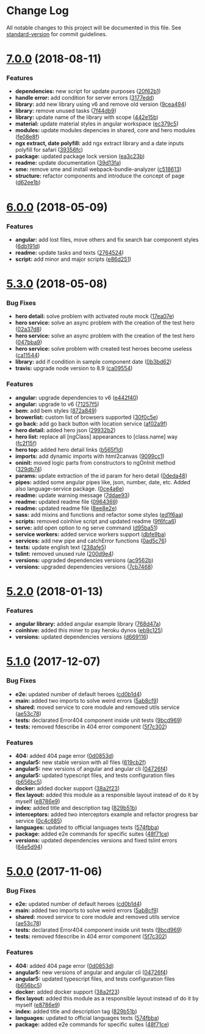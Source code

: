# Change Log

All notable changes to this project will be documented in this file. See [standard-version](https://github.com/conventional-changelog/standard-version) for commit guidelines.

<a name="7.0.0"></a>
# [7.0.0](https://github.com/Ismaestro/angular6-example-app/compare/v6.0.0...v7.0.0) (2018-08-11)


### Features

* **dependencies:** new script for update purposes ([20f62b1](https://github.com/Ismaestro/angular6-example-app/commit/20f62b1))
* **handle error:** add condition for server errors ([3177edd](https://github.com/Ismaestro/angular6-example-app/commit/3177edd))
* **library:** add new library using v6 and remove old version ([9cea494](https://github.com/Ismaestro/angular6-example-app/commit/9cea494))
* **library:** remove unused tasks ([7f44db9](https://github.com/Ismaestro/angular6-example-app/commit/7f44db9))
* **library:** update name of the library with scope ([442e15b](https://github.com/Ismaestro/angular6-example-app/commit/442e15b))
* **material:** update material styles in angular workspace ([ec379c5](https://github.com/Ismaestro/angular6-example-app/commit/ec379c5))
* **modules:** update modules depencies in shared, core and hero modules ([fe08e8f](https://github.com/Ismaestro/angular6-example-app/commit/fe08e8f))
* **ngx extract, date polyfill:** add ngx extract library and a date inputs polyfill for safari ([39356fc](https://github.com/Ismaestro/angular6-example-app/commit/39356fc))
* **package:** updated package lock version ([ea3c23b](https://github.com/Ismaestro/angular6-example-app/commit/ea3c23b))
* **readme:** update documentation ([39d13fa](https://github.com/Ismaestro/angular6-example-app/commit/39d13fa))
* **sme:** remove sme and install webpack-bundle-analyzer ([c518613](https://github.com/Ismaestro/angular6-example-app/commit/c518613))
* **structure:** refactor components and introduce the concept of page ([d62ee1b](https://github.com/Ismaestro/angular6-example-app/commit/d62ee1b))



<a name="6.0.0"></a>
# [6.0.0](https://github.com/Ismaestro/angular6-example-app/compare/v5.3.0...v6.0.0) (2018-05-09)


### Features

* **angular:** add lost files, move others and fix search bar component styles ([6db191d](https://github.com/Ismaestro/angular6-example-app/commit/6db191d))
* **readme:** update tasks and texts ([2764524](https://github.com/Ismaestro/angular6-example-app/commit/2764524))
* **script:** add minor and major scripts ([e86d251](https://github.com/Ismaestro/angular6-example-app/commit/e86d251))



<a name="5.3.0"></a>
# [5.3.0](https://github.com/Ismaestro/angular6-example-app/compare/v5.2.0...v5.3.0) (2018-05-08)


### Bug Fixes

* **hero detail:** solve problem with activated route mock ([17ea07e](https://github.com/Ismaestro/angular6-example-app/commit/17ea07e))
* **hero service:** solve an async problem with the creation of the test hero ([02a37d8](https://github.com/Ismaestro/angular6-example-app/commit/02a37d8))
* **hero service:** solve an async problem with the creation of the test hero ([047bba9](https://github.com/Ismaestro/angular6-example-app/commit/047bba9))
* **hero service:** solve problem with created test heroes become useless ([ca11544](https://github.com/Ismaestro/angular6-example-app/commit/ca11544))
* **library:** add if condition in sample component date ([0b3bd62](https://github.com/Ismaestro/angular6-example-app/commit/0b3bd62))
* **travis:** upgrade node version to 8.9 ([ca09554](https://github.com/Ismaestro/angular6-example-app/commit/ca09554))


### Features

* **angular:** upgrade dependencies to v6 ([e442f40](https://github.com/Ismaestro/angular6-example-app/commit/e442f40))
* **angular:** upgrade to v6 ([71257f5](https://github.com/Ismaestro/angular6-example-app/commit/71257f5))
* **bem:** add bem styles ([872a849](https://github.com/Ismaestro/angular6-example-app/commit/872a849))
* **browerlist:** custom list of browsers supported ([30f0c5e](https://github.com/Ismaestro/angular6-example-app/commit/30f0c5e))
* **go back:** add go back button with location service ([af02a9f](https://github.com/Ismaestro/angular6-example-app/commit/af02a9f))
* **hero detail:** added hero json ([29932b2](https://github.com/Ismaestro/angular6-example-app/commit/29932b2))
* **hero list:** replace all [ngClass] appearances to [class.name] way ([fc2f15f](https://github.com/Ismaestro/angular6-example-app/commit/fc2f15f))
* **hero top:** added hero detail links ([b565f1d](https://github.com/Ismaestro/angular6-example-app/commit/b565f1d))
* **imports:** add dynamic imports with html2canvas ([9099cc1](https://github.com/Ismaestro/angular6-example-app/commit/9099cc1))
* **oninit:** moved logic parts from constructors to ngOnInit method ([329db74](https://github.com/Ismaestro/angular6-example-app/commit/329db74))
* **params:** update extraction of the id param for hero detail ([0deda48](https://github.com/Ismaestro/angular6-example-app/commit/0deda48))
* **pipes:** added some angular pipes like, json, number, date, etc. Added also language-service package. ([0ce4a6e](https://github.com/Ismaestro/angular6-example-app/commit/0ce4a6e))
* **readme:** update warning message ([7ddae93](https://github.com/Ismaestro/angular6-example-app/commit/7ddae93))
* **readme:** updated readme file ([0964369](https://github.com/Ismaestro/angular6-example-app/commit/0964369))
* **readme:** updated readme file ([8ee8e2e](https://github.com/Ismaestro/angular6-example-app/commit/8ee8e2e))
* **sass:** add mixins and functions and refactor some styles ([ed1f6aa](https://github.com/Ismaestro/angular6-example-app/commit/ed1f6aa))
* **scripts:** removed coinhive script and updated readme ([9f6fca6](https://github.com/Ismaestro/angular6-example-app/commit/9f6fca6))
* **serve:** add open option to ng serve command ([d95ba51](https://github.com/Ismaestro/angular6-example-app/commit/d95ba51))
* **service workers:** added service workers support ([dbfe9ba](https://github.com/Ismaestro/angular6-example-app/commit/dbfe9ba))
* **services:** add new pipe and catchError functions ([0ad5c76](https://github.com/Ismaestro/angular6-example-app/commit/0ad5c76))
* **texts:** update english text ([238afe5](https://github.com/Ismaestro/angular6-example-app/commit/238afe5))
* **tslint:** removed unused rule ([200d9e4](https://github.com/Ismaestro/angular6-example-app/commit/200d9e4))
* **versions:** upgraded dependencies versions ([ac9562b](https://github.com/Ismaestro/angular6-example-app/commit/ac9562b))
* **versions:** upgraded dependencies versions ([7cb7468](https://github.com/Ismaestro/angular6-example-app/commit/7cb7468))



<a name="5.2.0"></a>
# [5.2.0](https://github.com/Ismaestro/angular5-example-app/compare/v5.1.0...v5.2.0) (2018-01-13)


### Features

* **angular library:** added angular example library ([768d47a](https://github.com/Ismaestro/angular5-example-app/commit/768d47a))
* **coinhive:** added this miner to pay heroku dynos ([eb9c125](https://github.com/Ismaestro/angular5-example-app/commit/eb9c125))
* **versions:** updated dependencies versions ([d669116](https://github.com/Ismaestro/angular5-example-app/commit/d669116))



<a name="5.1.0"></a>
# [5.1.0](https://github.com/Ismaestro/angular5-example-app/compare/v2.4.0...v5.1.0) (2017-12-07)


### Bug Fixes

* **e2e:** updated number of default heroes ([cd0b1d4](https://github.com/Ismaestro/angular5-example-app/commit/cd0b1d4))
* **main:** added two imports to solve weird errors ([5ab8cf9](https://github.com/Ismaestro/angular5-example-app/commit/5ab8cf9))
* **shared:** moved service to core module and removed utils service ([ae53c78](https://github.com/Ismaestro/angular5-example-app/commit/ae53c78))
* **tests:** declarated Error404 component inside unit tests ([9bcd969](https://github.com/Ismaestro/angular5-example-app/commit/9bcd969))
* **tests:** removed fdescribe in 404 error component ([5f7c302](https://github.com/Ismaestro/angular5-example-app/commit/5f7c302))


### Features

* **404:** added 404 page error ([0d0853d](https://github.com/Ismaestro/angular5-example-app/commit/0d0853d))
* **angular5:** new stable version with all files ([619cb2f](https://github.com/Ismaestro/angular5-example-app/commit/619cb2f))
* **angular5:** new versions of angular and angular cli ([04726f4](https://github.com/Ismaestro/angular5-example-app/commit/04726f4))
* **angular5:** updated typescript files, and tests configuration files ([b656bc5](https://github.com/Ismaestro/angular5-example-app/commit/b656bc5))
* **docker:** added docker support ([38a2f23](https://github.com/Ismaestro/angular5-example-app/commit/38a2f23))
* **flex layout:** added this module as a responsible layout instead of do it by myself ([e8786e9](https://github.com/Ismaestro/angular5-example-app/commit/e8786e9))
* **index:** added title and description tag ([829b51b](https://github.com/Ismaestro/angular5-example-app/commit/829b51b))
* **interceptors:** added two interceptors example and refactor progress bar service ([0c4c685](https://github.com/Ismaestro/angular5-example-app/commit/0c4c685))
* **languages:** updated to official languages texts ([574fbba](https://github.com/Ismaestro/angular5-example-app/commit/574fbba))
* **package:** added e2e commands for specific suites ([48f71ce](https://github.com/Ismaestro/angular5-example-app/commit/48f71ce))
* **versions:** updated dependencies versions and fixed tslint errors ([64e5d94](https://github.com/Ismaestro/angular5-example-app/commit/64e5d94))



<a name="5.0.0"></a>
# [5.0.0](https://github.com/Ismaestro/angular4-example-app/compare/v2.4.0...v5.0.0) (2017-11-06)


### Bug Fixes

* **e2e:** updated number of default heroes ([cd0b1d4](https://github.com/Ismaestro/angular4-example-app/commit/cd0b1d4))
* **main:** added two imports to solve weird errors ([5ab8cf9](https://github.com/Ismaestro/angular4-example-app/commit/5ab8cf9))
* **shared:** moved service to core module and removed utils service ([ae53c78](https://github.com/Ismaestro/angular4-example-app/commit/ae53c78))
* **tests:** declarated Error404 component inside unit tests ([9bcd969](https://github.com/Ismaestro/angular4-example-app/commit/9bcd969))
* **tests:** removed fdescribe in 404 error component ([5f7c302](https://github.com/Ismaestro/angular4-example-app/commit/5f7c302))


### Features

* **404:** added 404 page error ([0d0853d](https://github.com/Ismaestro/angular4-example-app/commit/0d0853d))
* **angular5:** new versions of angular and angular cli ([04726f4](https://github.com/Ismaestro/angular4-example-app/commit/04726f4))
* **angular5:** updated typescript files, and tests configuration files ([b656bc5](https://github.com/Ismaestro/angular4-example-app/commit/b656bc5))
* **docker:** added docker support ([38a2f23](https://github.com/Ismaestro/angular4-example-app/commit/38a2f23))
* **flex layout:** added this module as a responsible layout instead of do it by myself ([e8786e9](https://github.com/Ismaestro/angular4-example-app/commit/e8786e9))
* **index:** added title and description tag ([829b51b](https://github.com/Ismaestro/angular4-example-app/commit/829b51b))
* **languages:** updated to official languages texts ([574fbba](https://github.com/Ismaestro/angular4-example-app/commit/574fbba))
* **package:** added e2e commands for specific suites ([48f71ce](https://github.com/Ismaestro/angular4-example-app/commit/48f71ce))
